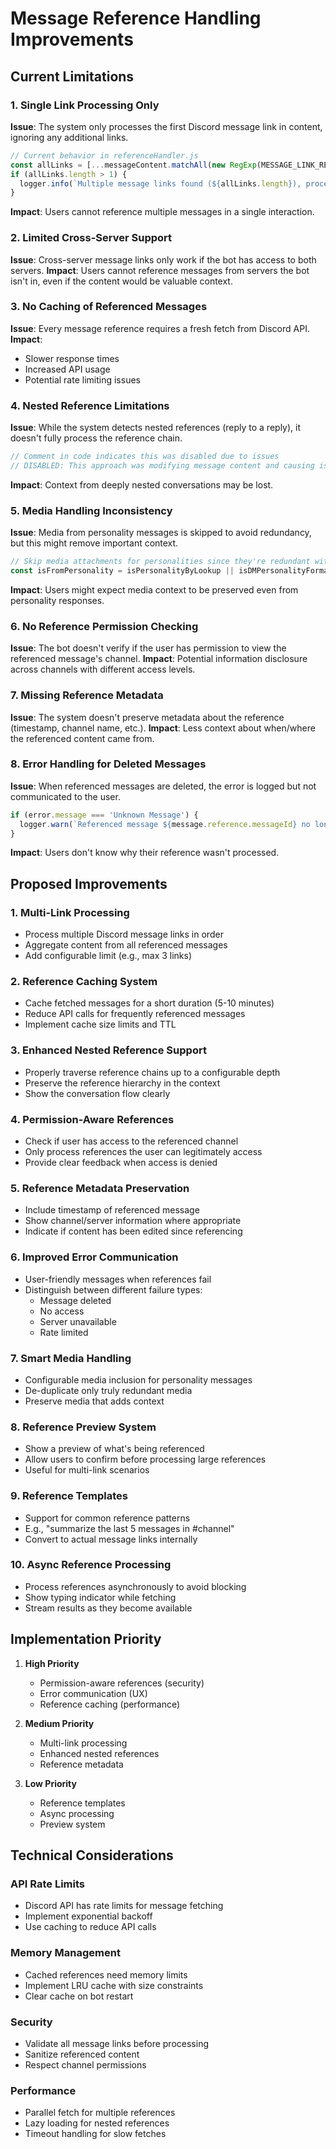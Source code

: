 # Message Reference Handling Improvements

## Current Limitations

### 1. Single Link Processing Only
**Issue**: The system only processes the first Discord message link in content, ignoring any additional links.
```javascript
// Current behavior in referenceHandler.js
const allLinks = [...messageContent.matchAll(new RegExp(MESSAGE_LINK_REGEX, 'g'))];
if (allLinks.length > 1) {
  logger.info(`Multiple message links found (${allLinks.length}), processing only the first one`);
}
```
**Impact**: Users cannot reference multiple messages in a single interaction.

### 2. Limited Cross-Server Support
**Issue**: Cross-server message links only work if the bot has access to both servers.
**Impact**: Users cannot reference messages from servers the bot isn't in, even if the content would be valuable context.

### 3. No Caching of Referenced Messages
**Issue**: Every message reference requires a fresh fetch from Discord API.
**Impact**: 
- Slower response times
- Increased API usage
- Potential rate limiting issues

### 4. Nested Reference Limitations
**Issue**: While the system detects nested references (reply to a reply), it doesn't fully process the reference chain.
```javascript
// Comment in code indicates this was disabled due to issues
// DISABLED: This approach was modifying message content and causing issues
```
**Impact**: Context from deeply nested conversations may be lost.

### 5. Media Handling Inconsistency
**Issue**: Media from personality messages is skipped to avoid redundancy, but this might remove important context.
```javascript
// Skip media attachments for personalities since they're redundant with text content
const isFromPersonality = isPersonalityByLookup || isDMPersonalityFormat;
```
**Impact**: Users might expect media context to be preserved even from personality responses.

### 6. No Reference Permission Checking
**Issue**: The bot doesn't verify if the user has permission to view the referenced message's channel.
**Impact**: Potential information disclosure across channels with different access levels.

### 7. Missing Reference Metadata
**Issue**: The system doesn't preserve metadata about the reference (timestamp, channel name, etc.).
**Impact**: Less context about when/where the referenced content came from.

### 8. Error Handling for Deleted Messages
**Issue**: When referenced messages are deleted, the error is logged but not communicated to the user.
```javascript
if (error.message === 'Unknown Message') {
  logger.warn(`Referenced message ${message.reference.messageId} no longer exists`);
}
```
**Impact**: Users don't know why their reference wasn't processed.

## Proposed Improvements

### 1. Multi-Link Processing
- Process multiple Discord message links in order
- Aggregate content from all referenced messages
- Add configurable limit (e.g., max 3 links)

### 2. Reference Caching System
- Cache fetched messages for a short duration (5-10 minutes)
- Reduce API calls for frequently referenced messages
- Implement cache size limits and TTL

### 3. Enhanced Nested Reference Support
- Properly traverse reference chains up to a configurable depth
- Preserve the reference hierarchy in the context
- Show the conversation flow clearly

### 4. Permission-Aware References
- Check if user has access to the referenced channel
- Only process references the user can legitimately access
- Provide clear feedback when access is denied

### 5. Reference Metadata Preservation
- Include timestamp of referenced message
- Show channel/server information where appropriate
- Indicate if content has been edited since referencing

### 6. Improved Error Communication
- User-friendly messages when references fail
- Distinguish between different failure types:
  - Message deleted
  - No access
  - Server unavailable
  - Rate limited

### 7. Smart Media Handling
- Configurable media inclusion for personality messages
- De-duplicate only truly redundant media
- Preserve media that adds context

### 8. Reference Preview System
- Show a preview of what's being referenced
- Allow users to confirm before processing large references
- Useful for multi-link scenarios

### 9. Reference Templates
- Support for common reference patterns
- E.g., "summarize the last 5 messages in #channel"
- Convert to actual message links internally

### 10. Async Reference Processing
- Process references asynchronously to avoid blocking
- Show typing indicator while fetching
- Stream results as they become available

## Implementation Priority

1. **High Priority**
   - Permission-aware references (security)
   - Error communication (UX)
   - Reference caching (performance)

2. **Medium Priority**
   - Multi-link processing
   - Enhanced nested references
   - Reference metadata

3. **Low Priority**
   - Reference templates
   - Async processing
   - Preview system

## Technical Considerations

### API Rate Limits
- Discord API has rate limits for message fetching
- Implement exponential backoff
- Use caching to reduce API calls

### Memory Management
- Cached references need memory limits
- Implement LRU cache with size constraints
- Clear cache on bot restart

### Security
- Validate all message links before processing
- Sanitize referenced content
- Respect channel permissions

### Performance
- Parallel fetch for multiple references
- Lazy loading for nested references
- Timeout handling for slow fetches